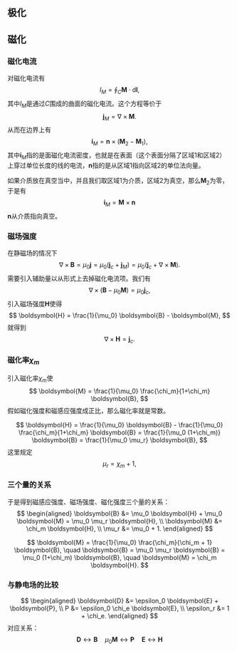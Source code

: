 ## 极化

## 磁化

### 磁化电流
对磁化电流有
$$
I_M = \oint_C \boldsymbol{M} \cdot \mathrm{d}\boldsymbol{l},
$$
其中$I_M$是通过$C$围成的曲面的磁化电流。这个方程等价于
$$
\boldsymbol{j}_M = \nabla \times \boldsymbol{M}.
$$
从而在边界上有
$$
\boldsymbol{i}_M = \boldsymbol{n} \times (\boldsymbol{M}_2 - \boldsymbol{M}_1),
$$
其中$\boldsymbol{i}_M$指的是面磁化电流密度，也就是在表面（这个表面分隔了区域1和区域2）上穿过单位长度的线的电流，$\boldsymbol{n}$指的是从区域1指向区域2的单位法向量。

如果介质放在真空当中，并且我们取区域1为介质，区域2为真空，那么$\boldsymbol{M}_2$为零，于是有
$$
\boldsymbol{i}_M = \boldsymbol{M} \times \boldsymbol{n}
$$
$\boldsymbol{n}$从介质指向真空。

### 磁场强度

在静磁场的情况下
$$
\nabla \times \boldsymbol{B} = \mu_0 \boldsymbol{j} = \mu_0 (\boldsymbol{j}_c + \boldsymbol{j}_M) = \mu_0 (\boldsymbol{j}_c + \nabla \times \boldsymbol{M}).
$$
需要引入辅助量以从形式上去掉磁化电流项。我们有
$$
\nabla \times (\boldsymbol{B} - \mu_0 \boldsymbol{M}) = \mu_0 \boldsymbol{j}_c,
$$
引入磁场强度$\boldsymbol{H}$使得
$$
\boldsymbol{H} = \frac{1}{\mu_0} \boldsymbol{B} - \boldsymbol{M},
$$
就得到
$$
\nabla \times \boldsymbol{H} = \boldsymbol{j}_c.
$$

### 磁化率$\chi_m$
引入磁化率$\chi_m$使
$$
\boldsymbol{M} = \frac{1}{\mu_0} \frac{\chi_m}{1+\chi_m} \boldsymbol{B},
$$
假如磁化强度和磁感应强度成正比，那么磁化率就是常数。

$$
\boldsymbol{H} = \frac{1}{\mu_0} \boldsymbol{B} - \frac{1}{\mu_0} \frac{\chi_m}{1+\chi_m} \boldsymbol{B} = \frac{1}{\mu_0 (1+\chi_m)} \boldsymbol{B} = \frac{1}{\mu_0 \mu_r} \boldsymbol{B},
$$
这里规定
$$
\mu_r = \chi_m + 1,
$$

### 三个量的关系
于是得到磁感应强度、磁场强度、磁化强度三个量的关系：
$$
\begin{aligned}
    \boldsymbol{B} &= \mu_0 \boldsymbol{H} + \mu_0 \boldsymbol{M} = \mu_0 \mu_r \boldsymbol{H}, \\
    \boldsymbol{M} &= \chi_m \boldsymbol{H}, \\
    \mu_r &= \mu_0 + 1. 
\end{aligned}
$$

$$
\boldsymbol{M} = \frac{1}{\mu_0} \frac{\chi_m}{\chi_m + 1} \boldsymbol{B}, \quad \boldsymbol{B} = \mu_0 \mu_r \boldsymbol{B} = \mu_0 (1+\chi_m) \boldsymbol{B}, \quad \boldsymbol{M} = \chi_m \boldsymbol{H}.
$$

### 与静电场的比较
$$
\begin{aligned}
    \boldsymbol{D} &= \epsilon_0 \boldsymbol{E} + \boldsymbol{P}, \\
    P &= \epsilon_0 \chi_e \boldsymbol{E}, \\
    \epsilon_r &= 1 + \chi_e.
\end{aligned}
$$
对应关系：
$$
\boldsymbol{D} \leftrightarrow \boldsymbol{B} \quad \mu_0 \boldsymbol{M} \leftrightarrow \boldsymbol{P} \quad \boldsymbol{E} \leftrightarrow \boldsymbol{H}
$$

